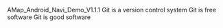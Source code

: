 AMap_Android_Navi_Demo_V1.1.1
Git is a version control system
Git is free software
Git is good software
